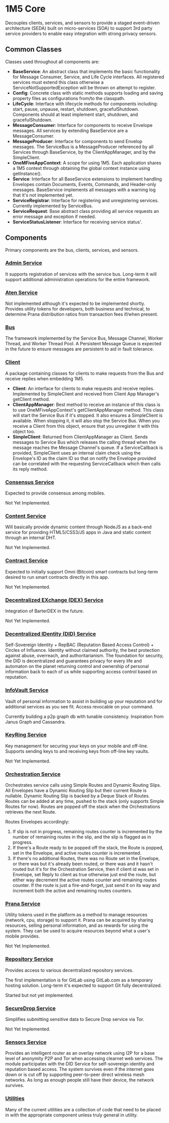 # 1M5 Core
Decouples clients, services, and sensors to provide a staged event-driven
architecture (SEDA) built on micro-services (SOA) to support 3rd party
service providers to enable easy integration with strong privacy sensors.

## Common Classes
Classes used throughout all components are:

- **BaseService**: An abstract class that implements the basic functionality for Message Consumer, Service, and Life Cycle interfaces. All registered services must extend this class otherwise a ServiceNotSupportedException will be thrown on attempt to register.
- **Config**: Concrete class with static methods supports loading and saving property files as configurations from/to the classpath.
- **LifeCycle**: Interface with lifecycle methods for components including: start, pause, unpause, restart, shutdown, gracefulShutdown. Components should at least implement start, shutdown, and gracefulShutdown.
- **MessageConsumer**: Interface for components to receive Envelope messages. All services by extending BaseService are a MessageConsumer.
- **MessageProducer**: Interface for components to send Envelop messages. The ServiceBus is a MessageProducer referenced by all Services through BaseService, by the ClientAppManager, and by the SimpleClient.
- **OneMFiveAppContext**: A scope for using 1M5. Each application shares a 1M5 context through obtaining the global context instance using getInstance().
- **Service**: Interface for all BaseService extensions to implement handling Envelopes contain Documents, Events, Commands, and Header-only messages. BaseService implements all messages with a warning log that it's not implemented yet.
- **ServiceRegistrar**: Interface for registering and unregistering services. Currently implemented by ServiceBus.
- **ServiceRequest**: Base abstract class providing all service requests an error message and exception if needed.
- **ServiceStatusListener**: Interface for receiving service status'.

## Components
Primary components are the bus, clients, services, and sensors.

### [Admin Service](https://github.com/1m5/core/tree/master/src/main/java/io/onemfive/core/admin/README.md)
It supports registration of services with the service bus. 
Long-term it will support additional administration operations for the entire framework.

### [Aten Service](https://github.com/1m5/core/tree/master/src/main/java/io/onemfive/core/aten/README.md)
Not implemented although it's expected to be implemented shortly. 
Provides utility tokens for developers, both business and technical, 
to determine Prana distribution ratios from transaction fees if/when present.

### [Bus](https://github.com/1m5/core/tree/master/src/main/java/io/onemfive/core/bus/README.md)
The framework implemented by the Service Bus, Message Channel, Worker Thread, and Worker Thread Pool.
A Persistent Message Queue is expected in the future to ensure messages are persistent to aid in fault tolerance.

### [Client](https://github.com/1m5/core/tree/master/src/main/java/io/onemfive/core/client/README.md)
A package containing classes for clients to make requests from the Bus and receive replies when embedding 1M5.

- **Client**: An interface for clients to make requests and receive replies. Implemented by SimpleClient and received from Client App Manager's getClient method.
- **ClientAppManager**: Best method to receive an instance of this class is to use OneMFiveAppContext's getClientAppManager method. This class will start the Service Bus if it's stopped. It also ensures a SimpleClient is available. When stopping it, it will also stop the Service Bus. When you receive a Client from this object, ensure that you unregister it with this object too.
- **SimpleClient**: Returned from ClientAppManager as Client. Sends messages to Service Bus which releases the calling thread when the message reaches the Message Channel's queue. If a ServiceCallback is provided, SimpleClient uses an internal claim check using the Envelope's ID as the claim ID so that on notify the Envelope provided can be correlated with the requesting ServiceCallback which then calls its reply method.

### [Consensus Service](https://github.com/1m5/core/tree/master/src/main/java/io/onemfive/core/consensus/README.md)
Expected to provide consensus among mobiles.

Not Yet Implemented.

### [Content Service](https://github.com/1m5/core/tree/master/src/main/java/io/onemfive/core/content/README.md)
Will basically provide dynamic content through NodeJS as a back-end service for providing HTML5/CSS3/JS apps in Java and static content through an internal DHT.

Not Yet Implemented.

### [Contract Service](https://github.com/1m5/core/tree/master/src/main/java/io/onemfive/core/contract/README.md)
Expected to initially support Omni (Bitcoin) smart contracts but long-term desired to run smart contracts directly in this app.

Not Yet Implemented. 

### [Decentralized EXchange (DEX) Service](https://github.com/1m5/core/tree/master/src/main/java/io/onemfive/core/dex/README.md)
Integration of BarterDEX in the future.

Not Yet Implemented. 

### [Decentralized IDentity (DID) Service](https://github.com/1m5/core/tree/master/src/main/java/io/onemfive/core/did/README.md)
Self-Sovereign Identity + RepBAC (Reputation Based Access Control) + Circles of Influence. Identity without claimed authority, 
the best protection against abuse, overreach, and authoritarianism. The foundation for security, the DID is 
decentralized and guarantees privacy for every life and automaton on the planet returning control and ownership 
of personal information back to each of us while supporting access control based on reputation. 

### [InfoVault Service](https://github.com/1m5/core/tree/master/src/main/java/io/onemfive/core/infovault/README.md)
Vault of personal information to assist in building up your reputation and for additional services as you see fit. 
Access revocable on your command.

Currently building a p2p graph db with tunable consistency. 
Inspiration from Janus Graph and Cassandra.

### [KeyRing Service](https://github.com/1m5/core/tree/master/src/main/java/io/onemfive/core/keyring/README.md)
Key management for securing your keys on your mobile and off-line. 
Supports sending keys to and receiving keys from off-line key vaults. 

Not Yet Implemented.

### [Orchestration Service](https://github.com/1m5/core/tree/master/src/main/java/io/onemfive/core/orchestration/README.md)
Orchestrates service calls using Simple Routes and Dynamic Routing Slips.
All Envelopes have a Dynamic Routing Slip but their current Route is nullable.
Dynamic Routing Slip is backed by a Deque Stack of Routes.
Routes can be added at any time, pushed to the stack (only supports Simple Routes for now).
Routes are popped off the stack when the Orchestrations retrieves the next Route.

Routes Envelopes accordingly:

1. If slip is not in progress, remaining routes counter is incremented by the number of remaining routes in the slip, and the slip is flagged as in progress.
2. If there's a Route ready to be popped off the stack, the Route is popped, set in the Envelope, and active routes counter is incremented.
3. If there's no additional Routes, there was no Route set in the Envelope, or there was but it's already been routed, or there was and it hasn't routed but it's for the Orchestration Service, then if client id was set in Envelope, set Reply to client as true otherwise just end the route, but either way decrement the active routes counter and remaining routes counter. If the route is just a fire-and-forget, just send it on its way and increment both the active and remaining routes counters.

### [Prana Service](https://github.com/1m5/core/tree/master/src/main/java/io/onemfive/core/prana/README.md)
Utility tokens used in the platform as a method to manage resources (network, cpu, storage) to support it. 
Prana can be acquired by sharing resources, selling personal information, and as rewards for using the system. 
They can be used to acquire resources beyond what a user's mobile provides.

Not Yet Implemented.

### [Repository Service](https://github.com/1m5/core/tree/master/src/main/java/io/onemfive/core/repository/README.md)
Provides access to various decentralized repository services.

The first implementation is for GitLab using GitLab.com as a temporary hosting solution. Long-term it's expected to support Git fully decentralized.

Started but not yet implemented.

### [SecureDrop Service](https://github.com/1m5/core/tree/master/src/main/java/io/onemfive/core/securedrop/README.md)
Simplifies submitting sensitive data to Secure Drop service via Tor.

Not Yet Implemented.

### [Sensors Service](https://github.com/1m5/core/tree/master/src/main/java/io/onemfive/core/sensors/README.md)
Provides an intelligent router as an overlay network using I2P for a base level of anonymity P2P and Tor when accessing clearnet web services. 
The module participates with the DID Service for self-sovereign identity and reputation based access. 
The system survives even if the internet goes down or is cut off by supporting peer-to-peer direct wireless mesh networks. 
As long as enough people still have their device, the network survives. 

### [Utilities](https://github.com/1m5/core/tree/master/src/main/java/io/onemfive/core/util/README.md)

Many of the current utilities are a collection of code that need to be placed in with the appropriate component unless
truly general in utility.